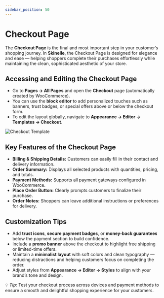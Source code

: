 ```yaml
---
sidebar_position: 50
---
```


# Checkout Page

The **Checkout Page** is the final and most important step in your customer’s shopping journey. In **Skinelle**, the Checkout Page is designed for elegance and ease — helping shoppers complete their purchases effortlessly while maintaining the clean, sophisticated aesthetic of your store.

## Accessing and Editing the Checkout Page

* Go to **Pages → All Pages** and open the **Checkout** page (automatically created by WooCommerce).  
* You can use the **block editor** to add personalized touches such as banners, trust badges, or special offers above or below the checkout form.  
* To edit the layout globally, navigate to **Appearance → Editor → Templates → Checkout**.  

![Checkout Template](/img/checkout.webp)

## Key Features of the Checkout Page

* **Billing & Shipping Details:** Customers can easily fill in their contact and delivery information.  
* **Order Summary:** Displays all selected products with quantities, pricing, and totals.  
* **Payment Methods:** Supports all payment gateways configured in WooCommerce.  
* **Place Order Button:** Clearly prompts customers to finalize their purchase.  
* **Order Notes:** Shoppers can leave additional instructions or preferences for delivery.  

## Customization Tips

* Add **trust icons**, **secure payment badges**, or **money-back guarantees** below the payment section to build confidence.  
* Include a **promo banner** above the checkout to highlight free shipping or limited-time offers.  
* Maintain a **minimalist layout** with soft colors and clean typography — reducing distractions and helping customers focus on completing the order.  
* Adjust styles from **Appearance → Editor → Styles** to align with your brand’s tone and design.  

💡 *Tip:* Test your checkout process across devices and payment methods to ensure a smooth and delightful shopping experience for your customers.